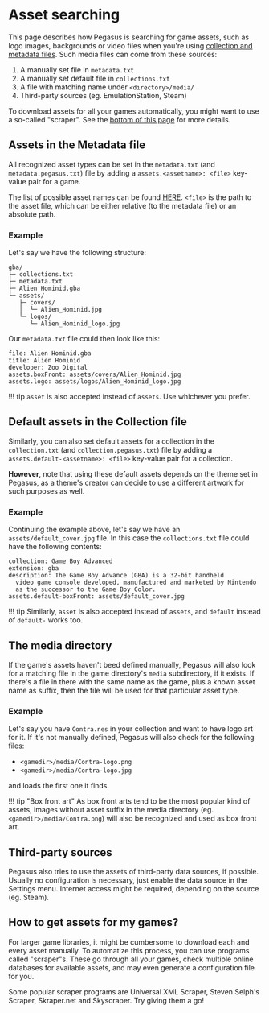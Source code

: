 # Asset searching

This page describes how Pegasus is searching for game assets, such as logo images, backgrounds or video files when you're using [collection and metadata files](meta-files.md). Such media files can come from these sources:

1. A manually set file in `metadata.txt`
2. A manually set default file in `collections.txt`
3. A file with matching name under `<directory>/media/`
4. Third-party sources (eg. EmulationStation, Steam)

To download assets for all your games automatically, you might want to use a so-called "scraper". See the [bottom of this page](#how-to-get-assets-for-my-games) for more details.

## Assets in the Metadata file

All recognized asset types can be set in the `metadata.txt` (and `metadata.pegasus.txt`) file by adding a `assets.<assetname>: <file>` key-value pair for a game.

The list of possible asset names can be found [HERE](../themes/api.md#game-assets). `<file>` is the path to the asset file, which can be either relative (to the metadata file) or an absolute path.

### Example

Let's say we have the following structure:

```
gba/
├─ collections.txt
├─ metadata.txt
├─ Alien Hominid.gba
└─ assets/
   ├─ covers/
   │  └─ Alien_Hominid.jpg
   └─ logos/
      └─ Alien_Hominid_logo.jpg
```

Our `metadata.txt` file could then look like this:

```make
file: Alien Hominid.gba
title: Alien Hominid
developer: Zoo Digital
assets.boxFront: assets/covers/Alien_Hominid.jpg
assets.logo: assets/logos/Alien_Hominid_logo.jpg
```

!!! tip
    `asset` is also accepted instead of `assets`. Use whichever you prefer.

## Default assets in the Collection file

Similarly, you can also set default assets for a collection in the `collection.txt` (and `collection.pegasus.txt`) file by adding a `assets.default-<assetname>: <file>` key-value pair for a collection.

**However**, note that using these default assets depends on the theme set in Pegasus, as a theme's creator can decide to use a different artwork for such purposes as well.

### Example

Continuing the example above, let's say we have an `assets/default_cover.jpg` file. In this case the `collections.txt` file could have the following contents:

```make
collection: Game Boy Advanced
extension: gba
description: The Game Boy Advance (GBA) is a 32-bit handheld
  video game console developed, manufactured and marketed by Nintendo
  as the successor to the Game Boy Color.
assets.default-boxFront: assets/default_cover.jpg
```

!!! tip
    Similarly, `asset` is also accepted instead of `assets`, and `default` instead of `default-` works too.

## The media directory

If the game's assets haven't beed defined manually, Pegasus will also look for a matching file in the game directory's `media` subdirectory, if it exists. If there's a file in there with the same name as the game, plus a known asset name as suffix, then the file will be used for that particular asset type.

### Example

Let's say you have `Contra.nes` in your collection and want to have logo art for it. If it's not manually defined, Pegasus will also check for the following files:

- `<gamedir>/media/Contra-logo.png`
- `<gamedir>/media/Contra-logo.jpg`

and loads the first one it finds.

!!! tip "Box front art"
    As box front arts tend to be the most popular kind of assets, images without asset suffix in the media directory (eg. `<gamedir>/media/Contra.png`) will also be recognized and used as box front art.

## Third-party sources

Pegasus also tries to use the assets of third-party data sources, if possible. Usually no configuration is necessary, just enable the data source in the Settings menu. Internet access might be required, depending on the source (eg. Steam).

## How to get assets for my games?

For larger game libraries, it might be cumbersome to download each and every asset manually. To automatize this process, you can use programs called "scraper"s. These go through all your games, check multiple online databases for available assets, and may even generate a configuration file for you.

Some popular scraper programs are Universal XML Scraper, Steven Selph's Scraper, Skraper.net and Skyscraper. Try giving them a go!

